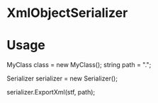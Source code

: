 # XmlObjectSerializer

# Usage

MyClass class = new MyClass();
string path = ".";

Serializer<MyClass> serializer = new Serializer<MyClass>();

serializer.ExportXml(stf, path);
